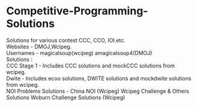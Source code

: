 # Competitive-Programming-Solutions
  Solutions for various contest CCC, CCO, IOI.etc.  
  Websites - DMOJ,Wcipeg.  
  Usernames - magicalsoup(wcipeg) amagicalsoup4(DMOJ)  
  Solutions :  
  CCC Stage 1 - Includes CCC solutions and mockCCC solutions from wcipeg.  
  Dwite - Includes ecoo solutions, DWITE solutions and mockdwite solutions from wcipeg.  
  NOI Problems Solutions - China NOI (Wcipeg)
  Wcipeg Challenge & Others Solutions
  Woburn Challenge Solutions (Wcipeg)
